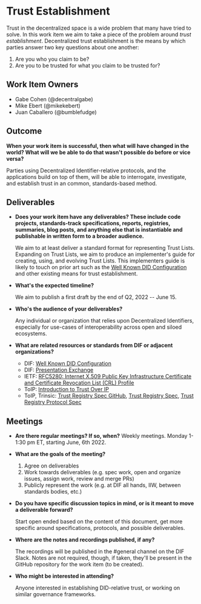 # Trust Establishment

Trust in the decentralized space is a wide problem that many have tried to solve. In this work item we aim to take a piece of the problem around _trust establishment_. Decentralized trust establishment is the means by which parties answer two key questions about one another:

1. Are you who you claim to be?
2. Are you to be trusted for what you claim to be trusted for?


## Work Item Owners
- Gabe Cohen (@decentralgabe)
- Mike Ebert (@mikekebert)
- Juan Caballero (@bumblefudge)

## Outcome
**When your work item is successful, then what will have changed in the world? What will we be able to do that wasn't possible do before or vice versa?**

Parties using Decentralized Identifier-relative protocols, and the applications build on top of them, will be able to interrogate, investigate, and establish trust in an common, standards-based method.

## Deliverables
- **Does your work item have any deliverables? These include code projects,
  standards-track specifications, reports, registries, summaries, blog posts,
  and anything else that is instantiable and publishable in written form to a
  broader audience.**

  We aim to at least deliver a standard format for representing Trust Lists. 
  Expanding on Trust Lists, we aim to produce an implementer's guide for creating, using, and evolving Trust Lists. This implementers guide is likely to touch on prior art such as the [Well Known DID Configuration](https://identity.foundation/.well-known/resources/did-configuration/) and other existing means for trust establishment.

- **What's the expected timeline?**

  We aim to publish a first draft by the end of Q2, 2022 -- June 15.

- **Who's the audience of your deliverables?**

  Any individual or organization that relies upon Decentralized Identifiers, especially for use-cases of interoperability across open and siloed ecosystems.

- **What are related resources or standards from DIF or adjacent organizations?**

  - DIF: [Well Known DID Configuration](https://identity.foundation/.well-known/resources/did-configuration/)
  - DIF: [Presentation Exchange](https://identity.foundation/presentation-exchange/)
  - IETF: [RFC5280: Internet X.509 Public Key Infrastructure Certificate and Certificate Revocation List (CRL) Profile](https://datatracker.ietf.org/doc/html/rfc5280)
  - ToIP: [Introduction to Trust Over IP](https://www.trustoverip.org/wp-content/uploads/Introduction-to-ToIP-V2.0-2021-11-17.pdf)
  - ToIP, Trinsic: [Trust Registry Spec GitHub](https://github.com/trustoverip/tswg-trust-registry-tf), [Trust Registry Spec](https://trinsic-id.github.io/tswg-trust-registry-tf/), [Trust Registry Protocol Spec](https://wiki.trustoverip.org/display/HOME/ToIP+Trust+Registry+Protocol+Specification)


## Meetings
- **Are there regular meetings? If so, when?**
  Weekly meetings. Monday 1-1:30 pm ET, starting June, 6th 2022.

- **What are the goals of the meeting?**

  1. Agree on deliverables
  2. Work towards deliverables (e.g. spec work, open and organize issues, assign work, review and merge PRs)
  3. Publicly represent the work (e.g. at DIF all hands, IIW, between standards bodies, etc.)

- **Do you have specific discussion topics in mind, or is it meant to move a
  deliverable forward?**

  Start open ended based on the content of this document, get more specific around specifications, protocols, and possible deliverables.

- **Where are the notes and recordings published, if any?**
    
  The recordings will be published in the #general channel on the DIF Slack. Notes are not required, though, if taken, they'll be present in the GitHub repository for the work item (to be created).

- **Who might be interested in attending?**

  Anyone interested in establishing DID-relative trust, or working on similar governance frameworks.
